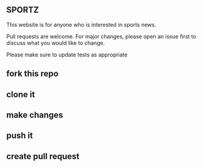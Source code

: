 ## SPORTZ
This website is for anyone who is interested in sports news.



Pull requests are welcome. For major changes, please open an issue first to discuss what you would like to change.

Please make sure to update tests as appropriate

## fork this repo
## clone it
## make changes
## push it
## create pull request
